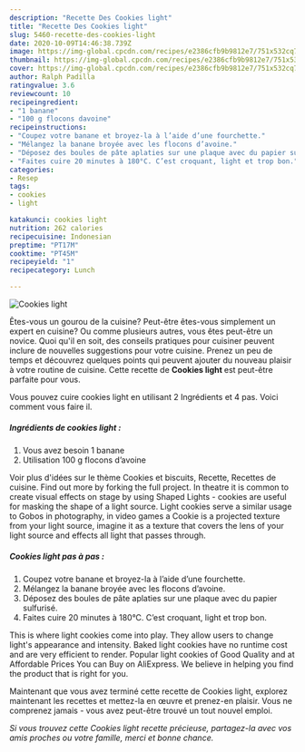 ```yaml
---
description: "Recette Des Cookies light"
title: "Recette Des Cookies light"
slug: 5460-recette-des-cookies-light
date: 2020-10-09T14:46:38.739Z
image: https://img-global.cpcdn.com/recipes/e2386cfb9b9812e7/751x532cq70/cookies-light-photo-principale-de-la-recette.jpg
thumbnail: https://img-global.cpcdn.com/recipes/e2386cfb9b9812e7/751x532cq70/cookies-light-photo-principale-de-la-recette.jpg
cover: https://img-global.cpcdn.com/recipes/e2386cfb9b9812e7/751x532cq70/cookies-light-photo-principale-de-la-recette.jpg
author: Ralph Padilla
ratingvalue: 3.6
reviewcount: 10
recipeingredient:
- "1 banane"
- "100 g flocons davoine"
recipeinstructions:
- "Coupez votre banane et broyez-la à l’aide d’une fourchette."
- "Mélangez la banane broyée avec les flocons d’avoine."
- "Déposez des boules de pâte aplaties sur une plaque avec du papier sulfurisé."
- "Faites cuire 20 minutes à 180°C. C’est croquant, light et trop bon."
categories:
- Resep
tags:
- cookies
- light

katakunci: cookies light 
nutrition: 262 calories
recipecuisine: Indonesian
preptime: "PT17M"
cooktime: "PT45M"
recipeyield: "1"
recipecategory: Lunch

---
```



![Cookies light](https://img-global.cpcdn.com/recipes/e2386cfb9b9812e7/751x532cq70/cookies-light-photo-principale-de-la-recette.jpg)

Êtes-vous un gourou de la cuisine? Peut-être êtes-vous simplement un expert en cuisine? Ou comme plusieurs autres, vous êtes peut-être un novice. Quoi qu'il en soit, des conseils pratiques pour cuisiner peuvent inclure de nouvelles suggestions pour votre cuisine. Prenez un peu de temps et découvrez quelques points qui peuvent ajouter du nouveau plaisir à votre routine de cuisine. Cette recette de <strong> Cookies light </strong> est peut-être parfaite pour vous.

<!--inarticleads1-->

Vous pouvez cuire cookies light en utilisant 2 Ingrédients et 4 pas. Voici comment vous faire il.

##### Ingrédients de cookies light :

1. Vous avez besoin 1 banane
1. Utilisation 100 g flocons d’avoine


Voir plus d&#39;idées sur le thème Cookies et biscuits, Recette, Recettes de cuisine. Find out more by forking the full project. In theatre it is common to create visual effects on stage by using Shaped Lights - cookies are useful for masking the shape of a light source. Light cookies serve a similar usage to Gobos in photography, in video games a Cookie is a projected texture from your light source, imagine it as a texture that covers the lens of your light source and effects all light that passes through. 

<!--inarticleads2-->

##### Cookies light pas à pas :

1. Coupez votre banane et broyez-la à l’aide d’une fourchette.
1. Mélangez la banane broyée avec les flocons d’avoine.
1. Déposez des boules de pâte aplaties sur une plaque avec du papier sulfurisé.
1. Faites cuire 20 minutes à 180°C. C’est croquant, light et trop bon.


This is where light cookies come into play. They allow users to change light&#39;s appearance and intensity. Baked light cookies have no runtime cost and are very efficient to render. Popular light cookies of Good Quality and at Affordable Prices You can Buy on AliExpress. We believe in helping you find the product that is right for you. 

<!--inarticleads1-->

<p>
Maintenant que vous avez terminé cette recette de Cookies light, explorez maintenant les recettes et mettez-la en œuvre et prenez-en plaisir. Vous ne comprenez jamais - vous avez peut-être trouvé un tout nouvel emploi.
</p>

<p>
<i>Si vous trouvez cette Cookies light recette précieuse, partagez-la avec vos amis proches ou votre famille, merci et bonne chance.</i>
</p>
